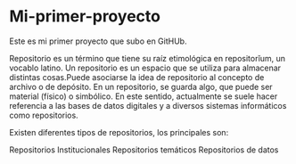 # Mi-primer-proyecto

Este es mi primer proyecto que subo en GitHUb.

Repositorio es un término que tiene su raíz etimológica en repositorĭum, un vocablo latino. Un repositorio es un espacio que se utiliza para almacenar distintas cosas.Puede asociarse la idea de repositorio al concepto de archivo o de depósito. En un repositorio, se guarda algo, que puede ser material (físico) o simbólico. En este sentido, actualmente se suele hacer referencia a las bases de datos digitales y a diversos sistemas informáticos como repositorios.

Existen diferentes tipos de repositorios, los principales son:

Repositorios Institucionales
Repositorios temáticos
Repositorios de datos
